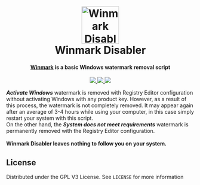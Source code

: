<!-- BANNER -->
<h1 align="center">
  <img src="https://user-images.githubusercontent.com/59175356/161574662-ee07d4b7-b6ba-4d60-8f5e-6d61a0091b01.png" alt="Winmark Disabler" width="100">
  <br>
  <a>Winmark Disabler</a>
</h1>

<h4 align="center"> <a href="#------winmark-disabler" target="_blank">Winmark</a> is a basic Windows watermark removal script</h4>

<!-- BADGES -->
<p align="center">
  <a href="http:/whoamiproject.tech">
    <img src="https://img.shields.io/github/license/owerdogan/whoami-project?color=black&style=for-the-badge">
  </a>
  <a href="http:/whoamiproject.tech">
    <img src="https://img.shields.io/badge/Windows-000000?style=for-the-badge&logo=windows&logoColor=white)">
  </a>
  <a href="http:/whoamiproject.tech">
    <img src="https://img.shields.io/github/languages/code-size/owerdogan/winmark-disabler?color=black&style=for-the-badge">
  </a>
</p>

***Activate Windows*** watermark is removed with Registry Editor configuration without activating Windows with any product key. 
However, as a result of this process, the watermark is not completely removed.
It may appear again after an average of 3-4 hours while using your computer, in this case simply restart your system with this script.
<br>
On the other hand, the ***System does not meet requirements*** watermark is permanently removed with the Registry Editor configuration.
<br>
<br>
__Winmark Disabler leaves nothing to follow you on your system.__

<!-- LICENSE -->
<h2>License</h2>

Distributed under the GPL V3 License. See `LICENSE` for more information
